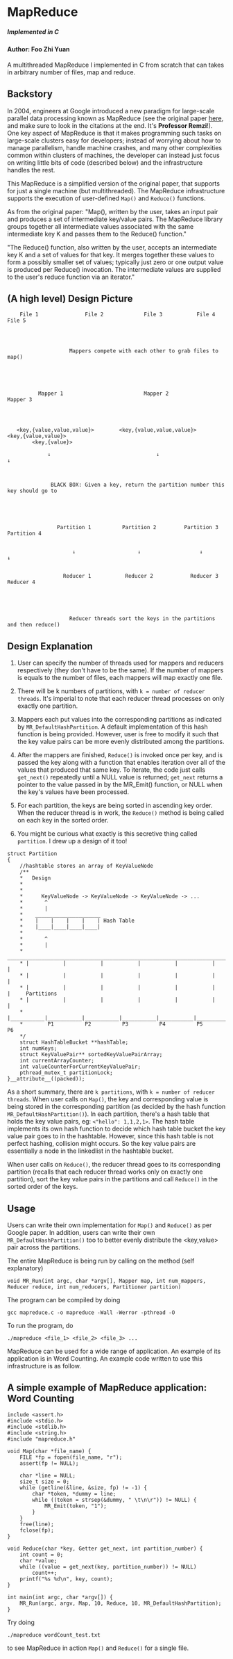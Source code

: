 # MapReduce

##### *Implemented in C*

#### Author: **Foo Zhi Yuan**
A multithreaded MapReduce I implemented in C from scratch that can takes in arbitrary number of files, map and reduce.


## Backstory
In 2004, engineers at Google introduced a new paradigm for large-scale parallel data processing known as MapReduce (see the original paper [here](https://static.googleusercontent.com/media/research.google.com/en//archive/mapreduce-osdi04.pdf), and make sure to look in the citations at the end. It's **Professor Remzi**!). One key aspect of MapReduce is that it makes programming such tasks on large-scale clusters easy for developers; instead of worrying about how to manage parallelism, handle machine crashes, and many other complexities common within clusters of machines, the developer can instead just focus on writing little bits of code (described below) and the infrastructure handles the rest.


This MapReduce is a simplified version of the original paper, that supports for just a single machine (but multithreaded).
The MapReduce infrastructure supports the execution of user-defined `Map()` and `Reduce()` functions.

As from the original paper: "Map(), written by the user, takes an input pair and produces a set of intermediate key/value pairs. The MapReduce library groups together all intermediate values associated with the same intermediate key K and passes them to the Reduce() function."

"The Reduce() function, also written by the user, accepts an intermediate key K and a set of values for that key. It merges together these values to form a possibly smaller set of values; typically just zero or one output value is produced per Reduce() invocation. The intermediate values are supplied to the user's reduce function via an iterator."



## (A high level) Design Picture
```
    File 1               File 2             File 3           File 4             File 5




             		Mappers compete with each other to grab files to map()





          Mapper 1                          Mapper 2                         Mapper 3




   <key,{value,value,value}>        <key,{value,value,value}>           <key,{value,value}>
        <key,{value}>

             ↓                                  ↓                               ↓



              BLACK BOX: Given a key, return the partition number this key should go to





                Partition 1          Partition 2         Partition 3        Partition 4


                     ↓                    ↓                   ↓                 ↓


                  Reducer 1           Reducer 2            Reducer 3         Reducer 4





                    Reducer threads sort the keys in the partitions and then reduce()

```



## Design Explanation
1. User can specify the number of threads used for mappers and reducers respectively (they don't have to be the same). If the number of mappers is equals to the number of files, each mappers will map exactly one file. 

2. There will be k numbers of partitions, with `k = number of reducer threads`. It's imperial to note that each reducer thread processes on only exactly one partition.

3. Mappers each put values into the corresponding partitions as indicated by `MR_DefaultHashPartition`. A default implementation of this hash function is being provided. However, user is free to modify it such that the key value pairs can be more evenly distributed among the partitions.

4. After the mappers are finished, `Reduce()` is invoked once per key, and is passed the key along with a function that enables iteration over all of the values that produced that same key. To iterate, the code just calls `get_next()` repeatedly until a NULL value is returned; `get_next` returns a pointer to the value passed in by the MR_Emit() function, or NULL when the key's values have been processed. 

5. For each partition, the keys are being sorted in ascending key order. When the reducer thread is in work, the `Reduce()` method is being called on each key in the sorted order.

6. You might be curious what exactly is this secretive thing called `partition`. I drew up a design of it too!

```
struct Partition
{
	//hashtable stores an array of KeyValueNode
	/**
	* 	Design
	*
	*
	*      KeyValueNode -> KeyValueNode -> KeyValueNode -> ...
	*       ^
	*       |
	*    _____________________
	*    |    |    |    |    | Hash Table
	*    |____|____|____|____|
	*
	*       ^			 
	*       |
	* _________________________________________________________________________
	* |           |           |           |           |           |           |
	* |           |           |           |           |           |           |
	* |           |           |           |           |           |           |     Partitions
	* |           |           |           |           |           |           |
	* |___________|___________|___________|___________|___________|___________|
	*	     P1          P2          P3          P4          P5          P6
	*/ 
	struct HashTableBucket **hashTable;
	int numKeys;
	struct KeyValuePair** sortedKeyValuePairArray;
	int currentArrayCounter;
	int valueCounterForCurrentKeyValuePair;
	pthread_mutex_t partitionLock;
}__attribute__((packed));

```

As a short summary, there are `k partitions`, with `k = number of reducer threads`. When user calls on `Map()`, the key and corresponding value is being stored in the corresponding partition (as decided by the hash function `MR_DefaultHashPartition()`). In each partition, there's a hash table that holds the key value pairs, eg: `<"hello": 1,1,2,1>`. The hash table implements its own hash function to decide which hash table bucket the key value pair goes to in the hashtable. However, since this hash table is not perfect hashing, collision might occurs. So the key value pairs are essentially a node in the linkedlist in the hashtable bucket.

When user calls on `Reduce()`, the reducer thread goes to its corresponding partition (recalls that each reducer thread works only on exactly one partition), sort the key value pairs in the partitions and call `Reduce()` in the sorted order of the keys.



## Usage
Users can write their own implementation for `Map()` and `Reduce()` as per Google paper. In addition, users can write their own `MR_DefaultHashPartition()` too to better evenly distribute the <key,value> pair across the partitions.

The entire MapReduce is being run by calling on the method (self explanatory) 

`void MR_Run(int argc, char *argv[], Mapper map, int num_mappers, Reducer reduce, int num_reducers, Partitioner partition)`

The program can be compiled by doing 

`gcc mapreduce.c -o mapreduce -Wall -Werror -pthread -O`

To run the program, do

`./mapreduce <file_1> <file_2> <file_3> ... `

MapReduce can be used for a wide range of application. An example of its application is in Word Counting. An example code written to use this infrastructure is as follow.



## A simple example of MapReduce application: Word Counting
```
include <assert.h>
#include <stdio.h>
#include <stdlib.h>
#include <string.h>
#include "mapreduce.h"

void Map(char *file_name) {
    FILE *fp = fopen(file_name, "r");
    assert(fp != NULL);

    char *line = NULL;
    size_t size = 0;
    while (getline(&line, &size, fp) != -1) {
        char *token, *dummy = line;
        while ((token = strsep(&dummy, " \t\n\r")) != NULL) {
            MR_Emit(token, "1");
        }
    }
    free(line);
    fclose(fp);
}

void Reduce(char *key, Getter get_next, int partition_number) {
    int count = 0;
    char *value;
    while ((value = get_next(key, partition_number)) != NULL)
        count++;
    printf("%s %d\n", key, count);
}

int main(int argc, char *argv[]) {
    MR_Run(argc, argv, Map, 10, Reduce, 10, MR_DefaultHashPartition);
}
```

Try doing 

`./mapreduce wordCount_test.txt`

to see MapReduce in action `Map()` and `Reduce()` for a single file.

